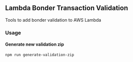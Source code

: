 ## Lambda Bonder Transaction Validation

Tools to add bonder validation to AWS Lambda

### Usage

#### Generate new validation zip

```bash
npm run generate-validation-zip
```
